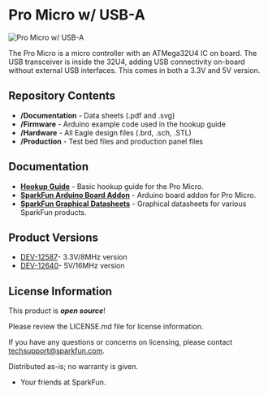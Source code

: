 Pro Micro w/ USB-A
=========

![Pro Micro w/ USB-A](https://www.partsnotincluded.com/wp-content/uploads/2020/02/ProMicro-USB-A_Product-Image.jpg)

The Pro Micro is a micro controller with an ATMega32U4 IC on board.
The USB transceiver is inside the 32U4, adding USB connectivity on-board without external USB interfaces. 
This comes in both a 3.3V and 5V version. 


Repository Contents
-------------------
* **/Documentation** - Data sheets (.pdf and .svg)
* **/Firmware** - Arduino example code used in the hookup guide
* **/Hardware** - All Eagle design files (.brd, .sch, .STL)
* **/Production** - Test bed files and production panel files

Documentation
--------------
* **[Hookup Guide](https://learn.sparkfun.com/tutorials/pro-micro--fio-v3-hookup-guide)** - Basic hookup guide for the Pro Micro.
* **[SparkFun Arduino Board Addon](https://github.com/sparkfun/Arduino_Boards/)** - Arduino board addon for Pro Micro.
* **[SparkFun Graphical Datasheets](https://github.com/sparkfun/Graphical_Datasheets)** - Graphical datasheets for various SparkFun products.

Product Versions
----------------
* [DEV-12587](https://www.sparkfun.com/products/12587)- 3.3V/8MHz version
* [DEV-12640](https://www.sparkfun.com/products/12640)- 5V/16MHz version

License Information
-------------------
This product is _**open source**_! 

Please review the LICENSE.md file for license information. 

If you have any questions or concerns on licensing, please contact techsupport@sparkfun.com.

Distributed as-is; no warranty is given.

- Your friends at SparkFun.

_<COLLABORATION CREDIT>_
